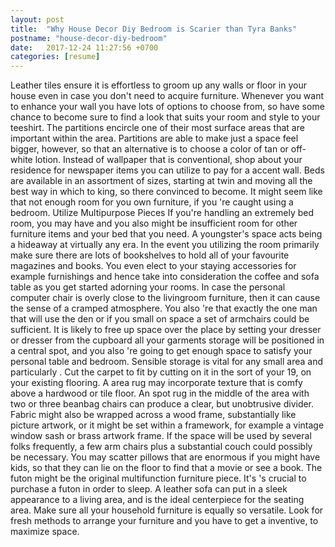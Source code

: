 ```yaml
---
layout: post
title:  "Why House Decor Diy Bedroom is Scarier than Tyra Banks"
postname: "house-decor-diy-bedroom"
date:   2017-12-24 11:27:56 +0700
categories: [resume]
---
```

Leather tiles ensure it is effortless to groom up any walls or floor in your house even in case you don't need to acquire furniture. Whenever you want to enhance your wall you have lots of options to choose from, so have some chance to become sure to find a look that suits your room and style to your teeshirt. The partitions encircle one of their most surface areas that are important within the area. Partitions are able to make just a space feel bigger, however, so that an alternative is to choose a color of tan or off-white lotion. Instead of wallpaper that is conventional, shop about your residence for newspaper items you can utilize to pay for a accent wall. Beds are available in an assortment of sizes, starting at twin and moving all the best way in which to king, so there convinced to become. It might seem like that not enough room for you own furniture, if you 're caught using a bedroom. Utilize Multipurpose Pieces If you're handling an extremely bed room, you may have and you also might be insufficient room for other furniture items and your bed that you need. A youngster's space acts being a hideaway at virtually any era. In the event you utilizing the room primarily make sure there are lots of bookshelves to hold all of your favourite magazines and books. You even elect to your staying accessories for example furnishings and hence take into consideration the coffee and sofa table as you get started adorning your rooms. In case the personal computer chair is overly close to the livingroom furniture, then it can cause the sense of a cramped atmosphere. You also 're that exactly the one man that will use the den or if you small on space a set of armchairs could be sufficient. It is likely to free up space over the place by setting your dresser or dresser from the cupboard all your garments storage will be positioned in a central spot, and you also 're going to get enough space to satisfy your personal table and bedroom. Sensible storage is vital for any small area and particularly . Cut the carpet to fit by cutting on it in the sort of your 19, on your existing flooring. A area rug may incorporate texture that is comfy above a hardwood or tile floor. An spot rug in the middle of the area with two or three beanbag chairs can produce a clear, but unobtrusive divider. Fabric might also be wrapped across a wood frame, substantially like picture artwork, or it might be set within a framework, for example a vintage window sash or brass artwork frame. If the space will be used by several folks frequently, a few arm chairs plus a substantial couch could possibly be necessary. You may scatter pillows that are enormous if you might have kids, so that they can lie on the floor to find that a movie or see a book. The futon might be the original multifunction furniture piece. It's 's crucial to purchase a futon in order to sleep. A leather sofa can put in a sleek appearance to a living area, and is the ideal centerpiece for the seating area. Make sure all your household furniture is equally so versatile. Look for fresh methods to arrange your furniture and you have to get a inventive, to maximize space.
